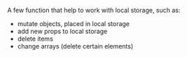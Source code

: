 A few function that help to work with local storage, such as:
- mutate objects, placed in local storage
- add new props to local storage
- delete items
- change arrays (delete certain elements)
